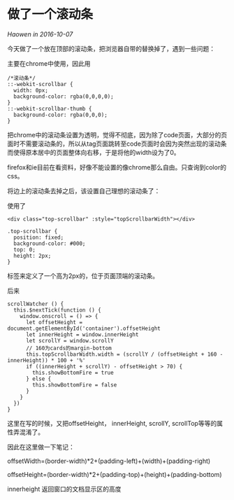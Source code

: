 # 做了一个滚动条
*Haowen in 2016-10-07*

今天做了一个放在顶部的滚动条，把浏览器自带的替换掉了，遇到一些问题：

主要在chrome中使用，因此用

    /*滚动条*/
    ::-webkit-scrollbar {
      width: 0px;
      background-color: rgba(0,0,0,0);
    }
    ::-webkit-scrollbar-thumb {
      background-color: rgba(0,0,0);
    }

把chrome中的滚动条设置为透明，觉得不彻底，因为除了code页面，大部分的页面时不需要滚动条的，所以从tag页面跳转至code页面时会因为突然出现的滚动条而使得原本居中的页面整体向右移，于是将他的width设为了0。

firefox和ie目前在看资料，好像不能设置的像chrome那么自由。只查询到color的css。

将边上的滚动条去掉之后，该设置自己理想的滚动条了：

使用了

    <div class="top-scrollbar" :style="topScrollbarWidth"></div>

    .top-scrollbar {
      position: fixed;
      background-color: #000;
      top: 0;
      height: 2px;
    }

标签来定义了一个高为2px的，位于页面顶端的滚动条。

后来

    scrollWatcher () {
      this.$nextTick(function () {
        window.onscroll = () => {
          let offsetHeight = document.getElementById('container').offsetHeight
          let innerHeight = window.innerHeight
          let scrollY = window.scrollY
          // 160为cards的margin-bottom
          this.topScrollbarWidth.width = (scrollY / (offsetHeight + 160 - innerHeight)) * 100 + '%'
          if ((innerHeight + scrollY) - offsetHeight > 70) {
            this.showBottomFire = true
          } else {
            this.showBottomFire = false
          }
        }
      })
    }

这里在写的时候，又把offsetHeight， innerHeight, scrollY, scrollTop等等的属性弄混淆了。

因此在这里做一下笔记：

offsetWidth=(border-width)*2+(padding-left)+(width)+(padding-right)

offsetHeight=(border-width)*2+(padding-top)+(height)+(padding-bottom)

innerheight 返回窗口的文档显示区的高度
